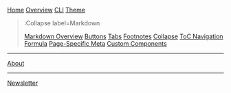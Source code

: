 [Home](/)
[Overview](/docs/overview)
[CLI](/docs/cli)
[Theme](/docs/theme)

> :Collapse label=Markdown
>
> [Markdown Overview](/docs/markdown/overview)
> [Buttons](/docs/markdown/buttons)
> [Tabs](/docs/markdown/tabs)
> [Footnotes](/docs/markdown/footnote)
> [Collapse](/docs/markdown/collapse)
> [ToC Navigation](/docs/markdown/toc-nav)
> [Formula](/docs/markdown/formula)
> [Page-Specific Meta](/docs/markdown/meta-override)
> [Custom Components](/docs/markdown/custom-components)

---

[About](/docs/cli)

---

[Newsletter](/docs/cli)